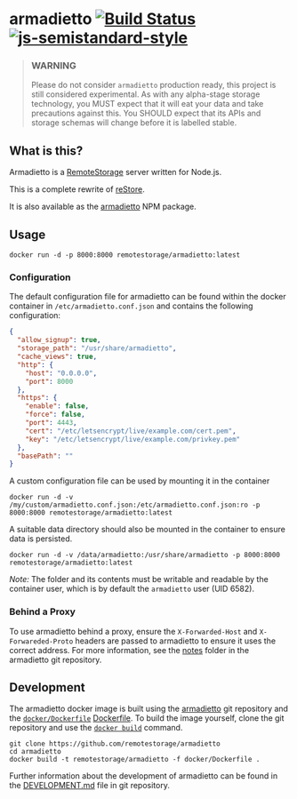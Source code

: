 # armadietto [![Build Status](https://secure.travis-ci.org/remotestorage/armadietto.svg)](http://travis-ci.org/remotestorage/armadietto) [![js-semistandard-style](https://img.shields.io/badge/code%20style-semistandard-brightgreen.svg?style=flat-square)](https://github.com/Flet/semistandard)

> ### WARNING
> Please do not consider `armadietto` production ready, this project is still
> considered experimental.  As with any alpha-stage storage technology, you
> MUST expect that it will eat your data and take precautions against this. You
> SHOULD expect that its APIs and storage schemas will change before it is
> labelled stable.

## What is this?

Armadietto is a [RemoteStorage](https://remotestorage.io) server written for Node.js.

This is a complete rewrite of [reStore](https://github.com/jcoglan/restore).

It is also available as the
[armadietto](https://www.npmjs.com/package/armadietto) NPM package.

## Usage

```
docker run -d -p 8000:8000 remotestorage/armadietto:latest
```

### Configuration

The default configuration file for armadietto can be found within the docker
container in `/etc/armadietto.conf.json` and contains the following
configuration:

```json
{
  "allow_signup": true,
  "storage_path": "/usr/share/armadietto",
  "cache_views": true,
  "http": {
    "host": "0.0.0.0",
    "port": 8000
  },
  "https": {
    "enable": false,
    "force": false,
    "port": 4443,
    "cert": "/etc/letsencrypt/live/example.com/cert.pem",
    "key": "/etc/letsencrypt/live/example.com/privkey.pem"
  },
  "basePath": ""
}
```

A custom configuration file can be used by mounting it in the container

```
docker run -d -v /my/custom/armadietto.conf.json:/etc/armadietto.conf.json:ro -p 8000:8000 remotestorage/armadietto:latest
```

A suitable data directory should also be mounted in the container to
ensure data is persisted.

```
docker run -d -v /data/armadietto:/usr/share/armadietto -p 8000:8000 remotestorage/armadietto:latest
```

*Note:* The folder and its contents must be writable and readable by the
container user, which is by default the `armadietto` user (UID 6582).

### Behind a Proxy

To use armadietto behind a proxy, ensure the `X-Forwarded-Host` and
`X-Forwareded-Proto` headers are passed to armadietto to ensure it uses the
correct address. For more information, see the
[notes](https://github.com/remotestorage/armadietto/tree/master/notes)
folder in the armadietto git repository.

## Development

The armadietto docker image is built using the
[armadietto](https://github.com/remotestorage/armadietto) git repository
and the [`docker/Dockerfile`](https://github.com/remotestorage/armadietto/blob/master/docker/Dockerfile)
[Dockerfile](https://docs.docker.com/engine/reference/builder/). To build
the image yourself, clone the git repository and use the
[`docker build`](https://docs.docker.com/engine/reference/commandline/build/) command.

```
git clone https://github.com/remotestorage/armadietto
cd armadietto
docker build -t remotestorage/armadietto -f docker/Dockerfile .
```

Further information about the development of armadietto can be found in the
[DEVELOPMENT.md](https://github.com/remotestorage/armadietto/blob/master/DEVELOPMENT.md)
file in git repository.
